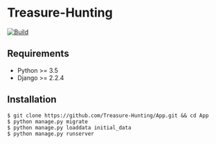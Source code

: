 # Treasure-Hunting

<a href="https://circleci.com/gh/Treasure-Hunting/treasure">
    <img
        alt="Build"
        src="https://img.shields.io/circleci/build/gh/Treasure-Hunting/treasure?logo=circleci&style=for-the-badge"
    >
</a>

## Requirements
- Python >= 3.5
- Django >= 2.2.4

## Installation
```console
$ git clone https://github.com/Treasure-Hunting/App.git && cd App
$ python manage.py migrate
$ python manage.py loaddata initial_data
$ python manage.py runserver
```

